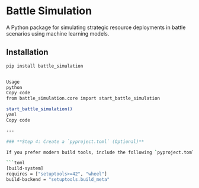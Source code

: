 # Battle Simulation

A Python package for simulating strategic resource deployments in battle scenarios using machine learning models.

## Installation

```bash
pip install battle_simulation


Usage
python
Copy code
from battle_simulation.core import start_battle_simulation

start_battle_simulation()
yaml
Copy code

---

### **Step 4: Create a `pyproject.toml` (Optional)**

If you prefer modern build tools, include the following `pyproject.toml`:

```toml
[build-system]
requires = ["setuptools>=42", "wheel"]
build-backend = "setuptools.build_meta"